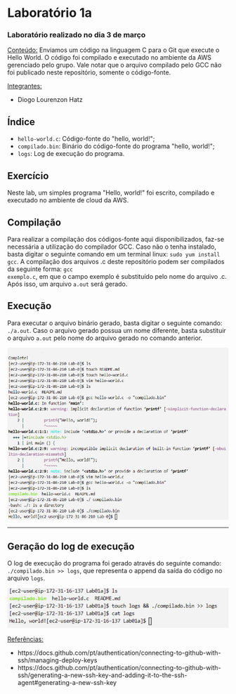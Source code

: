 <h1>Laboratório 1a</h1>

<h3>Laboratório realizado no dia 3 de março</h3>

<ins>Conteúdo:</ins> Enviamos um código na linguagem C para o Git que execute o Hello World. O código foi compilado e executado no ambiente da AWS gerenciado pelo grupo. Vale notar que o arquivo compilado pelo GCC não foi publicado neste repositório, somente o código-fonte.

<ins>Integrantes:</ins>

- Diogo Lourenzon Hatz

<h2>Índice</h2>

<ul>
<li><code>hello-world.c</code>: Código-fonte do "hello, world!";</li>
<li><code>compilado.bin</code>: Binário do código-fonte do programa "hello, world!";</li>
<li><code>logs</code>: Log de execução do programa.</li>
</ul>

<h2>Exercício</h2>

Neste lab, um simples programa "Hello, world!" foi escrito, compilado e executado no ambiente de cloud da AWS.

<h2>Compilação</h2>

Para realizar a compilação dos códigos-fonte aqui disponibilizados, faz-se necessária a utilização do compilador GCC. Caso não o tenha instalado, basta digitar o seguinte comando em um terminal linux: <code>sudo yum install gcc</code>. A compilação dos arquivos .c deste repositório podem ser compilados da seguinte forma: <code>gcc exemplo.c</code>, em que o campo exemplo é substituído pelo nome do arquivo .c. Após isso, um arquivo <code>a.out</code> será gerado.

<h2>Execução</h2>

Para executar o arquivo binário gerado, basta digitar o seguinte comando: <code>./a.out</code>. Caso o arquivo gerado possua um nome diferente, basta substituir o arquivo <code>a.out</code> pelo nome do arquivo gerado no comando anterior.

<img src="https://raw.githubusercontent.com/Hatz-D/Parallel-Computing/main/src/Lab01a/compilado.png" alt="Compilação e execução">

<hr>

<h2>Geração do log de execução</h2>

O log de execução do programa foi gerado através do seguinte comando: <code>./compilado.bin >> logs</code>, que representa o append da saída do código no arquivo <code>logs</code>.

<img src = "https://raw.githubusercontent.com/Hatz-D/Parallel-Computing/main/src/Lab01a/logs.png" alt="Geração do log de execução">

<ins>Referências:</ins>
<ul>
<li>https://docs.github.com/pt/authentication/connecting-to-github-with-ssh/managing-deploy-keys</li>
<li>https://docs.github.com/pt/authentication/connecting-to-github-with-ssh/generating-a-new-ssh-key-and-adding-it-to-the-ssh-agent#generating-a-new-ssh-key</li>
</ul>
